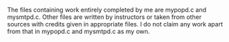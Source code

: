 The files containing work entirely completed by me are mypopd.c and mysmtpd.c. Other files are written by instructors or taken from other sources with credits given in appropriate files. I do not claim any work apart from that in mypopd.c and mysmtpd.c as my own.
